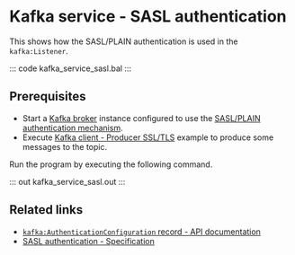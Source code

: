 # Kafka service - SASL authentication

This shows how the SASL/PLAIN authentication is used in the `kafka:Listener`.

::: code kafka_service_sasl.bal :::

## Prerequisites
- Start a [Kafka broker](https://kafka.apache.org/quickstart) instance configured to use the [SASL/PLAIN authentication mechanism](https://docs.confluent.io/platform/current/kafka/authentication_sasl/authentication_sasl_plain.html#sasl-plain-overview).
- Execute [Kafka client - Producer SSL/TLS](/learn/by-example/kafka-client-producer-ssl) example to produce some messages to the topic.

Run the program by executing the following command.

::: out kafka_service_sasl.out :::

## Related links
- [`kafka:AuthenticationConfiguration` record - API documentation](https://lib.ballerina.io/ballerinax/kafka/3.4.0/records/AuthenticationConfiguration)
- [SASL authentication - Specification](https://github.com/ballerina-platform/module-ballerinax-kafka/blob/master/docs/spec/spec.md#4312-secure-listener)
